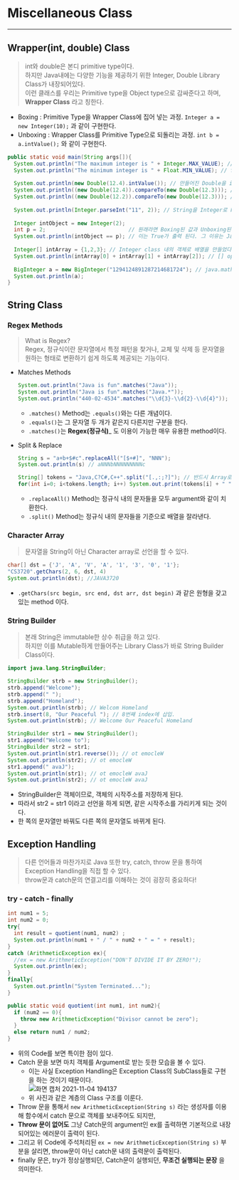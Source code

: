 # Miscellaneous Class
---
## Wrapper(int, double) Class
> int와 double은 본디 primitive type이다.  
> 하지만 Java내에는 다양한 기능을 제공하기 위한 Integer, Double Library Class가 내장되어있다.  
> 이런 클래스를 우리는 Primitive type을 Object type으로 감싸준다고 하며, __Wrapper Class__ 라고 칭한다.  

- Boxing : Primitive Type을 Wrapper Class에 집어 넣는 과정. ```Integer a = new Integer(10);``` 과 같이 구현한다.
- Unboxing : Wrapper Class를 Primitive Type으로 되돌리는 과정. ```int b = a.intValue();``` 와 같이 구현한다.  

```java
public static void main(String args[]){
  System.out.println("The maximum integer is " + Integer.MAX_VALUE); // int의 최대값이 출력된다.
  System.out.println("The minimum integer is " + Float.MIN_VALUE); // float의 최소값이 출력된다.
  
  System.out.println(new Double(12.4).intValue()); // 만들어진 Double을 int로 바꿔주는 typecasting method이다.
  System.out.println((new Double(12.4)).compareTo(new Double(12.3))); // Object > arguments의 경우 1 반환
  System.out.println((new Double(12.2)).compareTo(new Double(12.3))); // Object < arguments의 경우 -1 반환, 같으면 0을 반환한다.
  
  System.out.println(Integer.parseInt("11", 2)); // String을 Integer로 Parsing 해주는 method이다. 옆의 예제는 11을 2진수로 parsing, 즉 3이 출력된다.
  
  Integer intObject = new Integer(2); 
  int p = 2;                          // 원래라면 Boxing된 값과 Unboxing된 값의 연산은 불가능해야 하지만,
  System.out.println(intObject == p); // 이는 True가 출력 된다. 그 이유는 Java는 Auto-Unboxing을 제공하기 때문이다.
  
  Integer[] intArray = {1,2,3}; // Integer class 내의 객체로 배열을 만들었다.
  System.out.println(intArray[0] + intArray[1] + intArray[2]); // [] operator로 참조한 intArray의 return 값은 int이므로 산술연산이 가능하다.
  
  BigInteger a = new BigInteger("1294124891287214681724"); // java.math.* Library를 import하면 BigInteger Class가 사용이 가능하다. 이는 int의 MAXVALUE보다 큰 값을 저장할 수 있다.
  System.out.println(a);
}
```

## String Class
### Regex Methods
> What is Regex?  
> Regex, 정규식이란 문자열에서 특정 패턴을 찾거나, 교체 및 삭제 등 문자열을 원하는 형태로 변환하기 쉽게 하도록 제공되는 기능이다.  

- Matches Methods
  ```java
  System.out.println("Java is fun".matches("Java"));
  System.out.println("Java is fun".matches("Java.*"));
  System.out.println("440-02-4534".matches("\\d{3}-\\d{2}-\\d{4}"));
  ```
  - ```.matches()``` Method는 ```.equals()```와는 다른 개념이다.
  - ```.equals()```는 그 문자열 두 개가 같은지 다른지만 구분을 한다.
  - ```.matches()```는 __Regex(정규식)___ 도 이용이 가능한 매우 유용한 method이다.

- Split & Replace
  ```java
  String s = "a+b+$#c".replaceAll("[$+#]", "NNN");
  System.out.println(s) // aNNNbNNNNNNNNNc
  
  String[] tokens = "Java,C?C#,C++".split("[.,:;?]"); // 반드시 Array로 선언이 되어있어야 사용할 수 있다.
  for(int i=0; i<tokens.length; i++) System.out.print(tokens[i] + " ") // Java C C# C++
  ```
  - ```.replaceAll()``` Method는 정규식 내의 문자들을 모두 argument와 같이 치환한다.
  - ```.split()``` Method는 정규식 내의 문자들을 기준으로 배열을 잘라낸다.

### Character Array
> 문자열을 String이 아닌 Character array로 선언을 할 수 있다.  
```java
char[] dst = {'J', 'A', 'V', 'A', '1', '3', '0', '1'};
"CS3720".getChars(2, 6, dst, 4)
System.out.println(dst); //JAVA3720
```
- ```.getChars(src begin, src end, dst arr, dst begin)``` 과 같은 원형을 갖고 있는 method 이다.

### String Builder
> 본래 String은 immutable한 상수 취급을 하고 있다.  
> 하지만 이를 Mutable하게 만들어주는 Library Class가 바로 String Builder Class이다.  
```java
import java.lang.StringBuilder;

StringBuilder strb = new StringBuilder();
strb.append("Welcome");
strb.append(" ");
strb.append("Homeland");
System.out.println(strb); // Welcom Homeland
strb.insert(8, "Our Peaceful "); // 8번째 index에 삽입.
System.out.println(strb); // Welcome Our Peaceful Homeland

StringBuilder str1 = new StringBuilder();
str1.append("Welcome to");
StringBuilder str2 = str1;
System.out.println(str1.reverse()); // ot emocleW
System.out.println(str2); // ot emocleW
str1.append(" avaJ");
System.out.println(str1); // ot emocleW avaJ
System.out.println(str2); // ot emocleW avaJ
```
- StringBuilder은 객체이므로, 객체의 시작주소를 저장하게 된다.
- 따라서 str2 = str1 이라고 선언을 하게 되면, 같은 시작주소를 가리키게 되는 것이다.
- 한 쪽의 문자열만 바꿔도 다른 쪽의 문자열도 바뀌게 된다. 

## Exception Handling
> 다른 언어들과 마찬가지로 Java 또한 try, catch, throw 문을 통하여 Exception Handling을 직접 할 수 있다.  
> throw문과 catch문의 연결고리를 이해하는 것이 굉장히 중요하다!  

### try - catch - finally
```java
int num1 = 5;
int num2 = 0;
try{
  int result = quotient(num1, num2) ;
  System.out.println(num1 + " / " + num2 + " = " + result);
}
catch (ArithmeticException ex){
  //ex = new ArithmeticException("DON'T DIVIDE IT BY ZERO!");
  System.out.println(ex);
}
finally{
  System.out.println("System Terminated...");
}

public static void quotient(int num1, int num2){
  if (num2 == 0){
    throw new ArithmeticException("Divisor cannot be zero");
  }
  else return num1 / num2;
}
```
- 위의 Code를 보면 특이한 점이 있다.
- Catch 문을 보면 마치 객체를 Argument로 받는 듯한 모습을 볼 수 있다.
  - 이는 사실 Exception Handling은 Exception Class의 SubClass들로 구현을 하는 것이기 때문이다.  
  ![화면 캡처 2021-11-04 194137](https://user-images.githubusercontent.com/71700079/140300932-530e14e5-baa8-40a1-9319-013b35392634.jpg)  
  - 위 사진과 같은 계층의 Class 구조를 이룬다.
- Throw 문을 통해서 ```new ArithmeticException(String s)``` 라는 생성자를 이용해 함수에서 catch 문으로 객체를 보내주어도 되지만,
- __Throw 문이 없어도__ 그냥 Catch문의 argument인 ex를 출력하면 기본적으로 내장되어있는 에러문이 출력이 된다.
- 그리고 위 Code에 주석처리된 ```ex = new ArithmeticException(String s)``` 부분을 살리면, throw문이 아닌 catch문 내의 출력문이 출력된다.
- finally 문은, try가 정상실행되던, Catch문이 실행되던, __무조건 실행되는 문장__ 을 의미한다.

